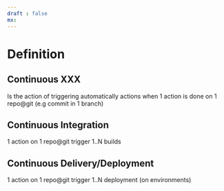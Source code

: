 ```yaml
---
draft : false
mx:
---
```



# Definition
## Continuous XXX
Is the action of triggering automatically actions when 1 action is done on 1 repo@git (e.g commit in 1 branch)

## Continuous Integration
1 action on 1 repo@git trigger 1..N builds

## Continuous Delivery/Deployment
1 action on 1 repo@git trigger 1..N deployment (on environments)

